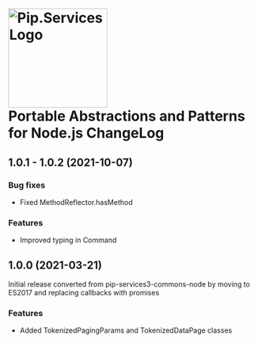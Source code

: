 # <img src="https://uploads-ssl.webflow.com/5ea5d3315186cf5ec60c3ee4/5edf1c94ce4c859f2b188094_logo.svg" alt="Pip.Services Logo" width="200"> <br/> Portable Abstractions and Patterns for Node.js ChangeLog

## <a name="1.0.1 - 1.0.2"></a> 1.0.1 - 1.0.2 (2021-10-07) 

### Bug fixes
* Fixed MethodReflector.hasMethod

### Features
* Improved typing in Command

## <a name="1.0.0"></a> 1.0.0 (2021-03-21) 

Initial release converted from pip-services3-commons-node by moving to ES2017 and replacing callbacks with promises

### Features
* Added TokenizedPagingParams and TokenizedDataPage classes
